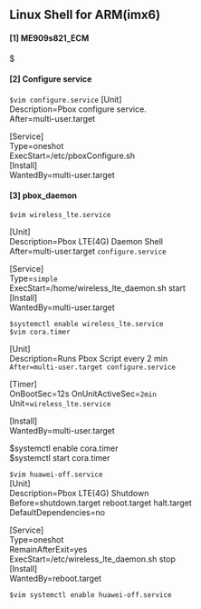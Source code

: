 ## Linux Shell for ARM(imx6)


#### [1] ME909s821_ECM
  
$  
  
#### [2] Configure service
  
`$vim configure.service` 
[Unit]  
Description=Pbox configure service.  
After=multi-user.target  
  
[Service]  
Type=oneshot  
ExecStart=/etc/pboxConfigure.sh  
[Install]  
WantedBy=multi-user.target  
  
#### [3] pbox_daemon
  
`$vim wireless_lte.service`  
  
[Unit]  
Description=Pbox LTE(4G) Daemon Shell  
After=multi-user.target `configure.service`  
  
[Service]  
Type=`simple`  
ExecStart=/home/wireless_lte_daemon.sh  start  
[Install]  
WantedBy=multi-user.target  
  
`$systemctl enable wireless_lte.service`  
`$vim cora.timer`  
  
[Unit]  
Description=Runs Pbox Script every 2 min  
`After=multi-user.target configure.service`  
  
[Timer]  
OnBootSec=12s 
OnUnitActiveSec=`2min`  
Unit=`wireless_lte.service`  
  
[Install]  
WantedBy=multi-user.target  
  
$systemctl enable cora.timer  
$systemctl start cora.timer  
  
`$vim huawei-off.service`  
[Unit]  
Description=Pbox LTE(4G) Shutdown  
Before=shutdown.target reboot.target halt.target  
DefaultDependencies=no  
  
[Service]  
Type=oneshot  
RemainAfterExit=yes  
ExecStart=/etc/wireless_lte_daemon.sh stop  
[Install]  
WantedBy=reboot.target  
  
`$vim systemctl enable huawei-off.service`
  
